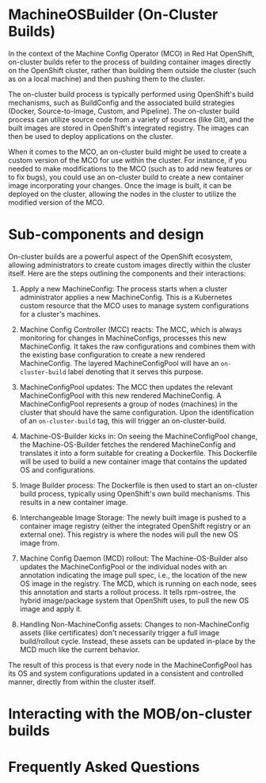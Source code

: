 # MachineOSBuilder (On-Cluster Builds)

In the context of the Machine Config Operator (MCO) in Red Hat OpenShift, on-cluster builds refer to the process of building container images directly on the OpenShift cluster, rather than building them outside the cluster (such as on a local machine) and then pushing them to the cluster.

The on-cluster build process is typically performed using OpenShift's build mechanisms, such as BuildConfig and the associated build strategies (Docker, Source-to-Image, Custom, and Pipeline). The on-cluster build process can utilize source code from a variety of sources (like Git), and the built images are stored in OpenShift's integrated registry. The images can then be used to deploy applications on the cluster.

When it comes to the MCO, an on-cluster build might be used to create a custom version of the MCO for use within the cluster. For instance, if you needed to make modifications to the MCO (such as to add new features or to fix bugs), you could use an on-cluster build to create a new container image incorporating your changes. Once the image is built, it can be deployed on the cluster, allowing the nodes in the cluster to utilize the modified version of the MCO.

# Sub-components and design
On-cluster builds are a powerful aspect of the OpenShift ecosystem, allowing administrators to create custom images directly within the cluster itself. Here are the steps outlining the components and their interactions:

1. Apply a new MachineConfig: The process starts when a cluster administrator applies a new MachineConfig. This is a Kubernetes custom resource that the MCO uses to manage system configurations for a cluster's machines.

2. Machine Config Controller (MCC) reacts: The MCC, which is always monitoring for changes in MachineConfigs, processes this new MachineConfig. It takes the raw configurations and combines them with the existing base configuration to create a new rendered MachineConfig. The layered MachineConfigPool will have an `on-cluster-build` label denoting that it serves this purpose. 

3. MachineConfigPool updates: The MCC then updates the relevant MachineConfigPool with this new rendered MachineConfig. A MachineConfigPool represents a group of nodes (machines) in the cluster that should have the same configuration. Upon the identification of an `on-cluster-build` tag, this will trigger an on-cluster-build.

4. Machine-OS-Builder kicks in: On seeing the MachineConfigPool change, the Machine-OS-Builder fetches the rendered MachineConfig and translates it into a form suitable for creating a Dockerfile. This Dockerfile will be used to build a new container image that contains the updated OS and configurations.

5. Image Builder process: The Dockerfile is then used to start an on-cluster build process, typically using OpenShift's own build mechanisms. This results in a new container image.

6. Interchangeable Image Storage: The newly built image is pushed to a container image registry (either the integrated OpenShift registry or an external one). This registry is where the nodes will pull the new OS image from.

7. Machine Config Daemon (MCD) rollout: The Machine-OS-Builder also updates the MachineConfigPool or the individual nodes with an annotation indicating the image pull spec, i.e., the location of the new OS image in the registry. The MCD, which is running on each node, sees this annotation and starts a rollout process. It tells rpm-ostree, the hybrid image/package system that OpenShift uses, to pull the new OS image and apply it.

8. Handling Non-MachineConfig assets: Changes to non-MachineConfig assets (like certificates) don't necessarily trigger a full image build/rollout cycle. Instead, these assets can be updated in-place by the MCD much like the current behavior.

The result of this process is that every node in the MachineConfigPool has its OS and system configurations updated in a consistent and controlled manner, directly from within the cluster itself. 

# Interacting with the MOB/on-cluster builds


# Frequently Asked Questions

